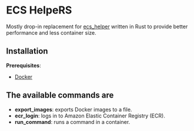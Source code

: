 # ECS HelpeRS

Mostly drop-in replacement for [ecs_helper](https://github.com/dualboot-partners/ecs_helper/tree/master) written in Rust to provide better performance and less container size.

## Installation

**Prerequisites**:

- [Docker](https://docs.docker.com/get-docker/)

## The available commands are

- **export_images**: exports Docker images to a file.
- **ecr_login**: logs in to Amazon Elastic Container Registry (ECR).
- **run_command**: runs a command in a container.
